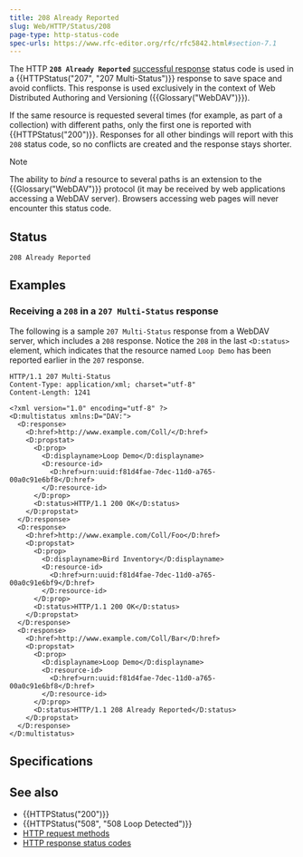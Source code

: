 ```yaml
---
title: 208 Already Reported
slug: Web/HTTP/Status/208
page-type: http-status-code
spec-urls: https://www.rfc-editor.org/rfc/rfc5842.html#section-7.1
---
```




The HTTP **`208 Already Reported`** [successful response](/Web/HTTP/Status#successful_responses) status code is used in a {{HTTPStatus("207", "207 Multi-Status")}} response to save space and avoid conflicts.
This response is used exclusively in the context of Web Distributed Authoring and Versioning ({{Glossary("WebDAV")}}).

If the same resource is requested several times (for example, as part of a collection) with different paths, only the first one is reported with {{HTTPStatus("200")}}.
Responses for all other bindings will report with this `208` status code, so no conflicts are created and the response stays shorter.

> [!NOTE]
> The ability to _bind_ a resource to several paths is an extension to the {{Glossary("WebDAV")}} protocol (it may be received by web applications accessing a WebDAV server).
> Browsers accessing web pages will never encounter this status code.

## Status

```plain
208 Already Reported
```

## Examples

### Receiving a `208` in a `207 Multi-Status` response

The following is a sample `207 Multi-Status` response from a WebDAV server, which includes a `208` response.
Notice the `208` in the last `<D:status>` element, which indicates that the resource named `Loop Demo` has been reported earlier in the `207` response.

```http
HTTP/1.1 207 Multi-Status
Content-Type: application/xml; charset="utf-8"
Content-Length: 1241

<?xml version="1.0" encoding="utf-8" ?>
<D:multistatus xmlns:D="DAV:">
  <D:response>
    <D:href>http://www.example.com/Coll/</D:href>
    <D:propstat>
      <D:prop>
        <D:displayname>Loop Demo</D:displayname>
        <D:resource-id>
          <D:href>urn:uuid:f81d4fae-7dec-11d0-a765-00a0c91e6bf8</D:href>
        </D:resource-id>
      </D:prop>
      <D:status>HTTP/1.1 200 OK</D:status>
    </D:propstat>
  </D:response>
  <D:response>
    <D:href>http://www.example.com/Coll/Foo</D:href>
    <D:propstat>
      <D:prop>
        <D:displayname>Bird Inventory</D:displayname>
        <D:resource-id>
          <D:href>urn:uuid:f81d4fae-7dec-11d0-a765-00a0c91e6bf9</D:href>
        </D:resource-id>
      </D:prop>
      <D:status>HTTP/1.1 200 OK</D:status>
    </D:propstat>
  </D:response>
  <D:response>
    <D:href>http://www.example.com/Coll/Bar</D:href>
    <D:propstat>
      <D:prop>
        <D:displayname>Loop Demo</D:displayname>
        <D:resource-id>
          <D:href>urn:uuid:f81d4fae-7dec-11d0-a765-00a0c91e6bf8</D:href>
        </D:resource-id>
      </D:prop>
      <D:status>HTTP/1.1 208 Already Reported</D:status>
    </D:propstat>
  </D:response>
</D:multistatus>
```

## Specifications



## See also

- {{HTTPStatus("200")}}
- {{HTTPStatus("508", "508 Loop Detected")}}
- [HTTP request methods](/Web/HTTP/Methods)
- [HTTP response status codes](/Web/HTTP/Status)
